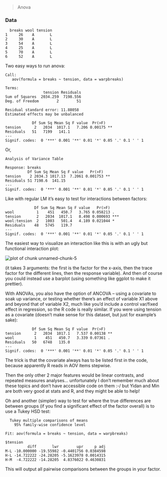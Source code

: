 > Anova


### Data


```
  breaks wool tension
1     26    A       L
2     30    A       L
3     54    A       L
4     25    A       L
5     70    A       L
6     52    A       L
```

Two easy ways to run anova:


```
Call:
   aov(formula = breaks ~ tension, data = warpbreaks)

Terms:
                 tension Residuals
Sum of Squares  2034.259  7198.556
Deg. of Freedom        2        51

Residual standard error: 11.88058
Estimated effects may be unbalanced
```

```
            Df Sum Sq Mean Sq F value  Pr(>F)   
tension      2   2034  1017.1   7.206 0.00175 **
Residuals   51   7199   141.1                   
---
Signif. codes:  0 '***' 0.001 '**' 0.01 '*' 0.05 '.' 0.1 ' ' 1
```

Or,


```
Analysis of Variance Table

Response: breaks
          Df Sum Sq Mean Sq F value   Pr(>F)   
tension    2 2034.3 1017.13  7.2061 0.001753 **
Residuals 51 7198.6  141.15                    
---
Signif. codes:  0 '***' 0.001 '**' 0.01 '*' 0.05 '.' 0.1 ' ' 1
```

Like with regular LM it’s easy to test for interactions between factors:


```
             Df Sum Sq Mean Sq F value   Pr(>F)    
wool          1    451   450.7   3.765 0.058213 .  
tension       2   2034  1017.1   8.498 0.000693 ***
wool:tension  2   1003   501.4   4.189 0.021044 *  
Residuals    48   5745   119.7                     
---
Signif. codes:  0 '***' 0.001 '**' 0.01 '*' 0.05 '.' 0.1 ' ' 1
```

The easiest way to visualize an interaction like this is with an ugly but functional interaction plot:

![plot of chunk unnamed-chunk-5](/var/folders/n4/rlnqcs4101b9m602tytx0kbc0000gn/T//RtmpmjouH4unnamed-chunk-5-1.png)

(it takes 3 arguments: the first is the factor for the x-axis, then the trace factor for the different lines, then the response variable). And then of course you could instead use a barplot (using something like ggplot to make it prettier).

With ANOVAs, you also have the option of ANCOVA – using a covariate to soak up variance, or testing whether there’s an effect of variable X1 above and beyond that of variable X2, much like you’d include a control var/fixed effect in regression, so the R code is really similar. If you were using tension as a covariate (doesn’t make sense for this dataset, but just for example’s sake):


```
            Df Sum Sq Mean Sq F value  Pr(>F)   
tension      2   2034  1017.1   7.537 0.00138 **
wool         1    451   450.7   3.339 0.07361 . 
Residuals   50   6748   135.0                   
---
Signif. codes:  0 '***' 0.001 '**' 0.01 '*' 0.05 '.' 0.1 ' ' 1
```

The trick is that the covariate always has to be listed first in the code, because apparently R reads in AOV items stepwise.

Then the only other 2 major features would be linear contrasts, and repeated measures analyses… unfortunately I don’t remember much about these topics and don’t have accessible code on them  :-/ but Yidan and Min are both very good at stats and R, and they might be able to help!

Oh and another (simpler) way to test for where the true differences are between groups (if you find a significant effect of the factor overall) is to use a Tukey HSD test:


```
  Tukey multiple comparisons of means
    95% family-wise confidence level

Fit: aov(formula = breaks ~ tension, data = warpbreaks)

$tension
          diff       lwr        upr     p adj
M-L -10.000000 -19.55982 -0.4401756 0.0384598
H-L -14.722222 -24.28205 -5.1623978 0.0014315
H-M  -4.722222 -14.28205  4.8376022 0.4630831
```

This will output all pairwise comparisons between the groups in your factor.

